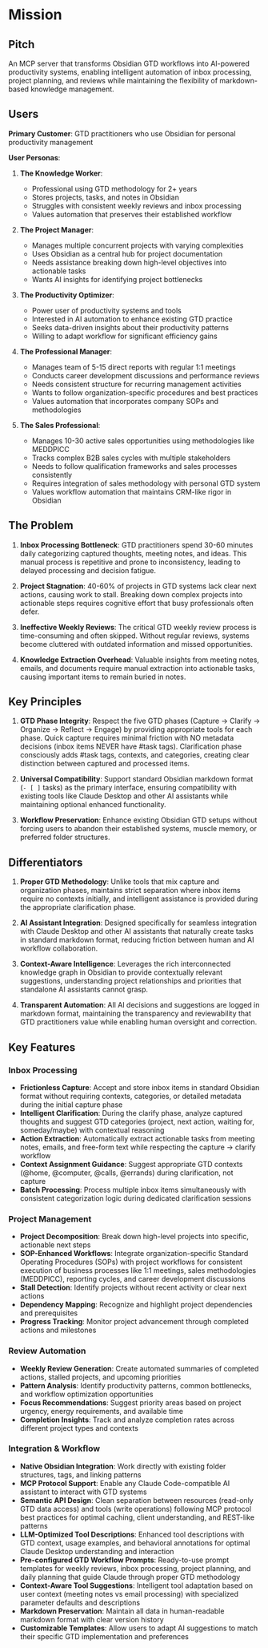 # Mission

## Pitch

An MCP server that transforms Obsidian GTD workflows into AI-powered productivity systems, enabling intelligent automation of inbox processing, project planning, and reviews while maintaining the flexibility of markdown-based knowledge management.

## Users

**Primary Customer**: GTD practitioners who use Obsidian for personal productivity management

**User Personas**:

1. **The Knowledge Worker**:
   - Professional using GTD methodology for 2+ years
   - Stores projects, tasks, and notes in Obsidian
   - Struggles with consistent weekly reviews and inbox processing
   - Values automation that preserves their established workflow

2. **The Project Manager**:
   - Manages multiple concurrent projects with varying complexities
   - Uses Obsidian as a central hub for project documentation
   - Needs assistance breaking down high-level objectives into actionable tasks
   - Wants AI insights for identifying project bottlenecks

3. **The Productivity Optimizer**:
   - Power user of productivity systems and tools
   - Interested in AI automation to enhance existing GTD practice
   - Seeks data-driven insights about their productivity patterns
   - Willing to adapt workflow for significant efficiency gains

4. **The Professional Manager**:
   - Manages team of 5-15 direct reports with regular 1:1 meetings
   - Conducts career development discussions and performance reviews
   - Needs consistent structure for recurring management activities
   - Wants to follow organization-specific procedures and best practices
   - Values automation that incorporates company SOPs and methodologies

5. **The Sales Professional**:
   - Manages 10-30 active sales opportunities using methodologies like MEDDPICC
   - Tracks complex B2B sales cycles with multiple stakeholders
   - Needs to follow qualification frameworks and sales processes consistently
   - Requires integration of sales methodology with personal GTD system
   - Values workflow automation that maintains CRM-like rigor in Obsidian

## The Problem

1. **Inbox Processing Bottleneck**: GTD practitioners spend 30-60 minutes daily categorizing captured thoughts, meeting notes, and ideas. This manual process is repetitive and prone to inconsistency, leading to delayed processing and decision fatigue.

2. **Project Stagnation**: 40-60% of projects in GTD systems lack clear next actions, causing work to stall. Breaking down complex projects into actionable steps requires cognitive effort that busy professionals often defer.

3. **Ineffective Weekly Reviews**: The critical GTD weekly review process is time-consuming and often skipped. Without regular reviews, systems become cluttered with outdated information and missed opportunities.

4. **Knowledge Extraction Overhead**: Valuable insights from meeting notes, emails, and documents require manual extraction into actionable tasks, causing important items to remain buried in notes.

## Key Principles

1. **GTD Phase Integrity**: Respect the five GTD phases (Capture → Clarify → Organize → Reflect → Engage) by providing appropriate tools for each phase. Quick capture requires minimal friction with NO metadata decisions (inbox items NEVER have #task tags). Clarification phase consciously adds #task tags, contexts, and categories, creating clear distinction between captured and processed items.

2. **Universal Compatibility**: Support standard Obsidian markdown format (`- [ ]` tasks) as the primary interface, ensuring compatibility with existing tools like Claude Desktop and other AI assistants while maintaining optional enhanced functionality.

3. **Workflow Preservation**: Enhance existing Obsidian GTD setups without forcing users to abandon their established systems, muscle memory, or preferred folder structures.

## Differentiators

1. **Proper GTD Methodology**: Unlike tools that mix capture and organization phases, maintains strict separation where inbox items require no contexts initially, and intelligent assistance is provided during the appropriate clarification phase.

2. **AI Assistant Integration**: Designed specifically for seamless integration with Claude Desktop and other AI assistants that naturally create tasks in standard markdown format, reducing friction between human and AI workflow collaboration.

3. **Context-Aware Intelligence**: Leverages the rich interconnected knowledge graph in Obsidian to provide contextually relevant suggestions, understanding project relationships and priorities that standalone AI assistants cannot grasp.

4. **Transparent Automation**: All AI decisions and suggestions are logged in markdown format, maintaining the transparency and reviewability that GTD practitioners value while enabling human oversight and correction.

## Key Features

### Inbox Processing
- **Frictionless Capture**: Accept and store inbox items in standard Obsidian format without requiring contexts, categories, or detailed metadata during the initial capture phase
- **Intelligent Clarification**: During the clarify phase, analyze captured thoughts and suggest GTD categories (project, next action, waiting for, someday/maybe) with contextual reasoning
- **Action Extraction**: Automatically extract actionable tasks from meeting notes, emails, and free-form text while respecting the capture → clarify workflow
- **Context Assignment Guidance**: Suggest appropriate GTD contexts (@home, @computer, @calls, @errands) during clarification, not capture
- **Batch Processing**: Process multiple inbox items simultaneously with consistent categorization logic during dedicated clarification sessions

### Project Management
- **Project Decomposition**: Break down high-level projects into specific, actionable next steps
- **SOP-Enhanced Workflows**: Integrate organization-specific Standard Operating Procedures (SOPs) with project workflows for consistent execution of business processes like 1:1 meetings, sales methodologies (MEDDPICC), reporting cycles, and career development discussions
- **Stall Detection**: Identify projects without recent activity or clear next actions
- **Dependency Mapping**: Recognize and highlight project dependencies and prerequisites
- **Progress Tracking**: Monitor project advancement through completed actions and milestones

### Review Automation
- **Weekly Review Generation**: Create automated summaries of completed actions, stalled projects, and upcoming priorities
- **Pattern Analysis**: Identify productivity patterns, common bottlenecks, and workflow optimization opportunities
- **Focus Recommendations**: Suggest priority areas based on project urgency, energy requirements, and available time
- **Completion Insights**: Track and analyze completion rates across different project types and contexts

### Integration & Workflow
- **Native Obsidian Integration**: Work directly with existing folder structures, tags, and linking patterns
- **MCP Protocol Support**: Enable any Claude Code-compatible AI assistant to interact with GTD systems
- **Semantic API Design**: Clean separation between resources (read-only GTD data access) and tools (write operations) following MCP protocol best practices for optimal caching, client understanding, and REST-like patterns
- **LLM-Optimized Tool Descriptions**: Enhanced tool descriptions with GTD context, usage examples, and behavioral annotations for optimal Claude Desktop understanding and interaction
- **Pre-configured GTD Workflow Prompts**: Ready-to-use prompt templates for weekly reviews, inbox processing, project planning, and daily planning that guide Claude through proper GTD methodology
- **Context-Aware Tool Suggestions**: Intelligent tool adaptation based on user context (meeting notes vs email processing) with specialized parameter defaults and descriptions
- **Markdown Preservation**: Maintain all data in human-readable markdown format with clear version history
- **Customizable Templates**: Allow users to adapt AI suggestions to match their specific GTD implementation and preferences
